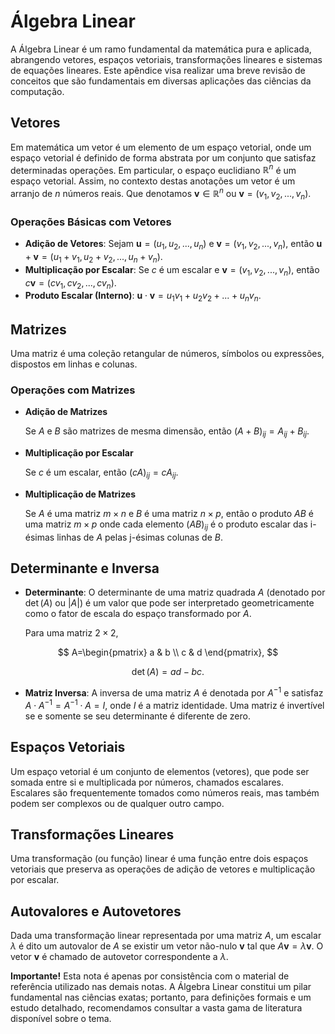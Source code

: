 # Álgebra Linear

A Álgebra Linear é um ramo fundamental da matemática pura e aplicada, abrangendo vetores, espaços vetoriais, transformações lineares e sistemas de equações lineares. Este apêndice visa realizar uma breve revisão de conceitos que são fundamentais em diversas aplicações das ciências da computação.

## Vetores

Em matemática um vetor é um elemento de um espaço vetorial, onde um espaço vetorial é definido de forma abstrata por um conjunto que satisfaz determinadas operações. Em particular, o espaço euclidiano $\mathbb{R}^n$ é um espaço vetorial. Assim, no contexto destas anotações um vetor é um arranjo de $n$ números reais. Que denotamos $\mathbf{v}\in\mathbb{R}^n$ ou $\mathbf{v}=(v_1,v_2,...,v_n)$.

### Operações Básicas com Vetores

- **Adição de Vetores**: Sejam $\mathbf{u} = (u_1, u_2, ..., u_n)$ e $\mathbf{v} = (v_1, v_2, ..., v_n)$, então $\mathbf{u} + \mathbf{v} = (u_1+v_1, u_2+v_2, ..., u_n+v_n)$.
- **Multiplicação por Escalar**: Se $c$ é um escalar e $\mathbf{v} = (v_1, v_2, ..., v_n)$, então $c\mathbf{v} = (cv_1, cv_2, ..., cv_n)$.
- **Produto Escalar (Interno)**: $\mathbf{u} \cdot \mathbf{v} = u_1v_1 + u_2v_2 + ... + u_nv_n$.

## Matrizes

Uma matriz é uma coleção retangular de números, símbolos ou expressões, dispostos em linhas e colunas.

### Operações com Matrizes

- **Adição de Matrizes**

  Se $A$ e $B$ são matrizes de mesma dimensão, então $(A+B)_{ij}=A_{ij}+B_{ij}$.

- **Multiplicação por Escalar**

  Se $c$ é um escalar, então $(cA)_{ij}=cA_{ij}$.

- **Multiplicação de Matrizes**

  Se $A$ é uma matriz $m \times n$ e $B$ é uma matriz $n \times p$, então o produto $AB$ é uma matriz $m \times p$ onde cada elemento $(AB)_{ij}$ é o produto escalar das i-ésimas linhas de $A$ pelas j-ésimas colunas de $B$.

## Determinante e Inversa

- **Determinante**: O determinante de uma matriz quadrada $A$ (denotado por $\det(A)$ ou $|A|$) é um valor que pode ser interpretado geometricamente como o fator de escala do espaço transformado por $A$.
  
  Para uma matriz $2 \times 2$, 

$$
A=\begin{pmatrix}
  a & b \\
  c & d 
\end{pmatrix},
$$
  
  $$\det(A) = ad - bc.$$

- **Matriz Inversa**: A inversa de uma matriz $A$ é denotada por $A^{-1}$ e satisfaz $A \cdot A^{-1} = A^{-1} \cdot A = I$, onde $I$ é a matriz identidade. Uma matriz é invertível se e somente se seu determinante é diferente de zero.

## Espaços Vetoriais

Um espaço vetorial é um conjunto de elementos (vetores), que pode ser somada entre si e multiplicada por números, chamados escalares. Escalares são frequentemente tomados como números reais, mas também podem ser complexos ou de qualquer outro campo.

## Transformações Lineares

Uma transformação (ou função) linear é uma função entre dois espaços vetoriais que preserva as operações de adição de vetores e multiplicação por escalar.

## Autovalores e Autovetores

Dada uma transformação linear representada por uma matriz $A$, um escalar $\lambda$ é dito um autovalor de $A$ se existir um vetor não-nulo $\mathbf{v}$ tal que $A\mathbf{v} = \lambda\mathbf{v}$. O vetor $\mathbf{v}$ é chamado de autovetor correspondente a $\lambda$.

**Importante!**
Esta nota é apenas por consistência com o material de referência utilizado nas demais notas. A Álgebra Linear constitui um pilar fundamental nas ciências exatas; portanto, para definições formais e um estudo detalhado, recomendamos consultar a vasta gama de literatura disponível sobre o tema.